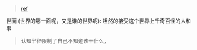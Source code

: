 > [ref](https://www.bilibili.com/video/BV1Lk4y177S8/?spm_id_from=trigger_reload&vd_source=d6afd7eedd9f9c940321c63f0a1539e3)

世面 (世界的哪一面呢，又是谁的世界呢): 坦然的接受这个世界上千奇百怪的人和事

> 认知半径限制了自己不知道该干什么，